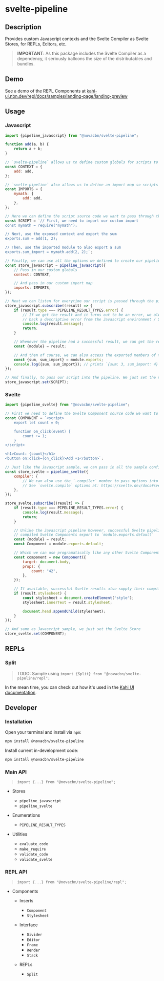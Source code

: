 # svelte-pipeline

## Description

Provides custom Javascript contexts and the Svelte Compiler as Svelte Stores, for REPLs, Editors, etc.

> **IMPORTANT**: As this package includes the Svelte Compiler as a dependency, it seriously balloons the size of the distributables and bundles.

## Demo

See a demo of the REPL Components at [kahi-ui.nbn.dev/repl/docs/samples/landing-page/landing-preview](https://kahi-ui.nbn.dev/repl/docs/samples/landing-page/landing-preview/?rotation=horizontal)

## Usage

### Javascript

```javascript
import {pipeline_javascript} from "@novacbn/svelte-pipeline";

function add(a, b) {
    return a + b;
}

// `svelte-pipeline` allows us to define custom globals for scripts to access
const CONTEXT = {
    add: add,
};

// `svelte-pipeline` also allows us to define an import map so scripts can import via `require`
const IMPORTS = {
    mymath: {
        add: add,
    },
};

// Here we can define the script source code we want to pass through the pipeline
const SCRIPT = `// First, we need to import our custom import
const mymath = require("mymath");

// Next, use the exposed context and export the sum
exports.sum = add(1, 2);

// Then, use the imported module to also export a sum
exports.sum_import = mymath.add(2, 2);`;

// Finally, we can use all the options we defined to create our pipeline as a Svelte Store
const store_javascript = pipeline_javascript({
    // Pass in our custom globals
    context: CONTEXT,

    // And pass in our custom import map
    imports: IMPORTS,
});

// Next we can listen for everytime our script is passed through the pipeline
store_javascript.subscribe((result) => {
    if (result.type === PIPELINE_RESULT_TYPES.error) {
        // If we get the result and it turns out to be an error, we always get
        // back a descriptive error from the Javascript environment / Svelte Compiler
        console.log(result.message);
        return;
    }

    // Whenever the pipeline had a successful result, we can get the resulting module context
    const {module} = result;

    // And then of course, we can also access the exported members of the script
    const {sum, sum_import} = module.exports;
    console.log({sum, sum_import}); // prints `{sum: 3, sum_import: 4}`
});

// And finally, to pass our script into the pipeline. We just set the value like any other Svelte Store
store_javascript.set(SCRIPT);
```

### Svelte

```javascript
import {pipeline_svelte} from "@novacbn/svelte-pipeline";

// First we need to define the Svelte Component source code we want to pass through the pipeline
const COMPONENT = `<script>
    export let count = 0;

    function on_click(event) {
        count += 1;
    }
</script>

<h1>Count: {count}</h1>
<button on:click={on_click}>Add +1</button>`;

// Just like the Javascript sample, we can pass in all the sample configuration options
const store_svelte = pipeline_svelte({
    compiler: {
        // We can also use the `.compiler` member to pass options into the Svelte Compiler
        // See `svelte.compile` options at: https://svelte.dev/docs#svelte_compile
    },
});

store_svelte.subscribe((result) => {
    if (result.type === PIPELINE_RESULT_TYPES.error) {
        console.log(result.message);
        return;
    }

    // Unlike the Javascript pipeline however, successful Svelte pipeline results have the
    // compiled Svelte Components export to `module.exports.default`
    const {module} = result;
    const Component = module.exports.default;

    // Which we can use programatically like any other Svelte Component
    const component = new Component({
        target: document.body,
        props: {
            count: "42",
        },
    });

    // If available, successful Svelte results also supply their compiled CSS Stylesheets
    if (result.stylesheet) {
        const stylesheet = document.createElement("style");
        stylesheet.innerText = result.stylesheet;

        document.head.appendChild(stylesheet);
    }
});

// And same as Javascript sample, we just set the Svelte Store
store_svelte.set(COMPONENT);
```

## REPLs

### Split

> TODO: Sample using `import {Split} from "@novacbn/svelte-pipeline/repl";`

In the mean time, you can check out how it's used in the [Kahi UI documentation](https://github.com/kahi-framework/kahi-ui.nbn.dev/blob/beffb0a31db274fd19f0b95245682b112ff1d649/src/components/repl/REPLEditor.svelte).

## Developer

### Installation

Open your terminal and install via `npm`:

```bash
npm install @novacbn/svelte-pipeline
```

Install current in-development code:

```bash
npm install @novacbn/svelte-pipeline
```

### Main API

> `import {...} from "@novacbn/svelte-pipeline";`

-   Stores

    -   `pipeline_javascript`
    -   `pipeline_svelte`

-   Enumerations

    -   `PIPELINE_RESULT_TYPES`

-   Utilities

    -   `evaluate_code`
    -   `make_require`
    -   `validate_code`
    -   `validate_svelte`

### REPL API

> `import {...} from "@novacbn/svelte-pipeline/repl";`

-   Components

    -   Inserts

        -   `Component`
        -   `Stylesheet`

    -   Interface

        -   `Divider`
        -   `Editor`
        -   `Frame`
        -   `Render`
        -   `Stack`

    -   REPLs

        -   `Split`
